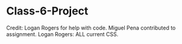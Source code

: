 # Class-6-Project

Credit: Logan Rogers for help with code. Miguel Pena contributed to assignment.
Logan Rogers: ALL current CSS.

